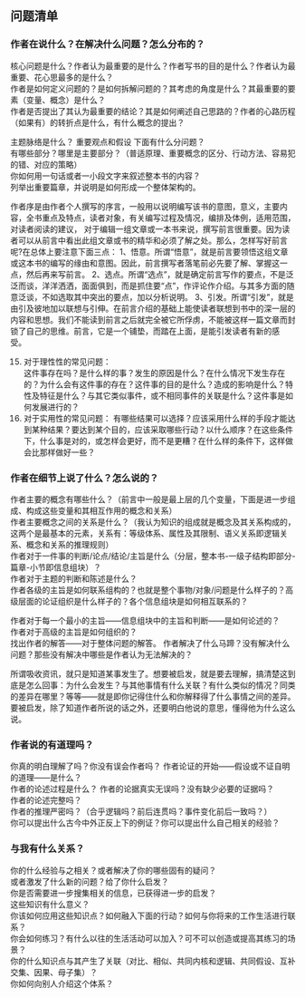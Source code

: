 ## 问题清单

### 作者在说什么？在解决什么问题？怎么分布的？

核心问题是什么？作者认为最重要的是什么？作者写书的目的是什么？作者认为最重要、花心思最多的是什么？  
作者是如何定义问题的？是如何拆解问题的？其考虑的角度是什么？其最重要的要素（变量、概念）是什么？  
作者是否提出了其认为最重要的结论？其是如何阐述自己思路的？作者的心路历程（如果有）的转折点是什么，有什么概念的提出？  

主题脉络是什么？  重要观点和假设
下面有什么分问题？  
有哪些部分？哪里是主要部分？（普适原理、重要概念的区分、行动方法、容易犯的错、对应的策略）  
你如何用一句话或者一小段文字来叙述整本书的内容？  
列举出重要篇章，并说明是如何形成一个整体架构的。

 作者序是由作者个人撰写的序言，一般用以说明编写该书的意图，意义，主要内容，全书重点及特点，读者对象，有关编写过程及情况，编排及体例，适用范围，对读者阅读的建议，
 对于编辑一组文章或一本书来说，撰写前言很重要。因为读者可以从前言中看出此组文章或书的精华和必须了解之处。那么，怎样写好前言呢?在总体上要注意下面三点：
 1、悟意。所谓“悟意”，就是前言要领悟这组文章或这本书的编写的缘由和意图。因此，前言撰写者落笔前必先要了解、掌握这一点，然后再来写前言。
 2、选点。所谓“选点”，就是确定前言写作的要点，不是泛泛而谈，洋洋洒洒，面面俱到，而是抓住要“点”，作评论作介绍。与其多方面的随意泛谈，不如选取其中突出的要点，加以分析说明。
 3、引发。所谓“引发”，就是由引及彼地加以联想与引伸。在前言介绍的基础上能使读者联想到书中的深一层的内容和思想。我们不能读到前言之后就完全被它所俘虏，不能被这样一篇文章而封锁了自己的思维。前言，它是一个铺垫，而踏在上面，是能引发读者有新的感受。 

 15. 对于理性性的常见问题：  
   这件事存在吗？是什么样的事？发生的原因是什么？在什么情况下发生存在的？为什么会有这件事的存在？这件事的目的是什么？造成的影响是什么？特性及特征是什么？与其它类似事件，或不相同事件的关联是什么？这件事是如何发展进行的？
 16. 对于实用性的常见问题：
   有哪些结果可以选择？应该采用什么样的手段才能达到某种结果？要达到某个目的，应该采取哪些行动？以什么顺序？在这些条件下，什么事是对的，或怎样会更好，而不是更糟？在什么样的条件下，这样做会比那样做好一些？

### 作者在细节上说了什么？怎么说的？

作者主要的概念有哪些什么？（前言中一般是最上层的几个变量，下面是进一步组成、构成这些变量和其相互作用的概念和关系）  
作者主要概念之间的关系是什么？（我认为知识的组成就是概念及其关系构成的，这两个是最基本的元素，关系有：等级体系、属性及其限制、语义关系即逻辑关系、概念和关系的推理规则）  
作者对于一件事的判断/论点/结论/主旨是什么（分层，整本书-一级子结构即部分-篇章-小节即信息组块）？  
作者对于主题的判断和陈述是什么？  
作者各级的主旨是如何联系组构的？也就是整个事物/对象/问题是什么样子的？高级层面的论证组织是什么样子的？各个信息组块是如何相互联系的？

作者对于每一个最小的主旨——信息组块中的主旨和判断——是如何论述的？  
作者对于高级的主旨是如何组织的？  
找出作者的解答——对于整体问题的解答。
作者解决了什么马蹄？没有解决什么问题？那些没有解决中哪些是作者认为无法解决的？


  所谓吸收资讯，就只是知道某事发生了。想要被启发，就是要去理解，搞清楚这到底是怎么回事：为什么会发生？与其他事情有什么关联？有什么类似的情况？同类的差异在哪里？等等——就是即你记得住什么和你解释得了什么事情之间的差异。要被启发，除了知道作者所说的话之外，还要明白他说的意思，懂得他为什么这么说。

### 作者说的有道理吗？

你真的明白理解了吗？你没有误会作者吗？
作者论证的开始——假设或不证自明的道理——是什么？  
作者的论述过程是什么？
作者的论据真实无误吗？没有缺少必要的证据吗？  
作者的论述完整吗？  
作者的推理严密吗？（合乎逻辑吗？前后连贯吗？事件变化前后一致吗？）  
你可以提出什么古今中外正反上下的例证？你可以提出什么自己相关的经验？  

### 与我有什么关系？

你的什么经验与之相关？或者解决了你的哪些固有的疑问？  
或者激发了什么新的问题？给了你什么启发？  
你是否需要进一步搜集相关的信息，已获得进一步的启发？  
这些知识有什么意义？  
你该如何应用这些知识点？如何融入下面的行动？如何与你将来的工作生活进行联系？  
你会如何练习？有什么以往的生活活动可以加入？可不可以创造或提高其练习的场景？  
你的什么知识点与其产生了关联（对比、相似、共同内核和逻辑、共同假设、互补交集、因果、母子集）？  
你如何向别人介绍这个体系？  
